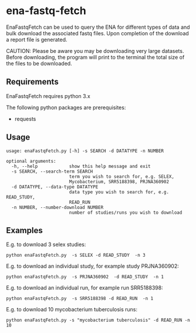 # ena-fastq-fetch
EnaFastqFetch can be used to query the ENA for different types of data and bulk download the associated fastq files. Upon completion of the download a report file is generated.

CAUTION: Please be aware you may be downloading very large datasets. Before downloading, the program will print to the terminal the total size of the files to be downloaded.

## **Requirements**

EnaFastqFetch requires python 3.x

The following python packages are prerequisites:
- requests

## **Usage**
```
usage: enaFastqFetch.py [-h] -s SEARCH -d DATATYPE -n NUMBER

optional arguments:
  -h, --help            show this help message and exit
  -s SEARCH, --search-term SEARCH
                        term you wish to search for, e.g. SELEX,
                        Mycobacterium, SRR5188398, PRJNA360902
  -d DATATYPE, --data-type DATATYPE
                        data type you wish to search for, e.g. READ_STUDY,
                        READ_RUN
  -n NUMBER, --number-download NUMBER
                        number of studies/runs you wish to download
```
## **Examples**
E.g. to download 3 selex studies:
```
python enaFastqFetch.py  -s SELEX -d READ_STUDY  -n 3
```
E.g. to download an individual study, for example study PRJNA360902:
```
python enaFastqFetch.py  -s PRJNA360902  -d READ_STUDY  -n 1
```
E.g. to download an individual run, for example run SRR5188398:
```
python enaFastqFetch.py  -s SRR5188398 -d READ_RUN  -n 1
```
E.g. to download 10 mycobacterium tuberculosis runs:
```
python enaFastqFetch.py -s "mycobacterium tuberculosis" -d READ_RUN -n 10
```
